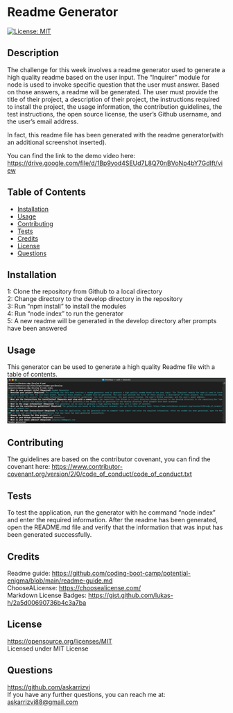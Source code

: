 # Readme Generator
  [![License: MIT](https://img.shields.io/badge/License-MIT-yellow.svg)](https://opensource.org/licenses/MIT)

  ## Description
  The challenge for this week involves a readme generator used to generate a high quality readme based on the user input. The “Inquirer” module for node is used to invoke specific question that the user must answer. Based on those answers, a readme will be generated. The user must provide the title of their project, a description of their project, the instructions required to install the project, the usage information, the contribution guidelines, the test instructions, the open source license, the user’s Github username, and the user’s email address.

  In fact, this readme file has been generated with the readme generator(with an additional screenshot inserted).
  
  You can find the link to the demo video here: https://drive.google.com/file/d/1Bp9yod4SEUd7L8Q70nBVoNp4bY7GdIft/view

  ## Table of Contents

* [Installation](#installation)
* [Usage](#usage)
* [Contributing](#contributing)
* [Tests](#tests)
* [Credits](#credits)
* [License](#license)
* [Questions](#questions)

## Installation
1: Clone the repository from Github to a local directory<br />2: Change directory to the develop directory in the repository<br />3: Run “npm install” to install the modules<br />4: Run “node index” to run the generator<br />5: A new readme will be generated in the develop directory after prompts have been answered<br />

## Usage
This generator can be used to generate a high quality Readme file with a table of contents.
![picture](screenshots/screenshot.png)

## Contributing
The guidelines are based on the contributor covenant, you can find the covenant here: https://www.contributor-covenant.org/version/2/0/code_of_conduct/code_of_conduct.txt

## Tests
To test the application, run the generator with he command “node index” and enter the required information. After the readme has been generated, open the README.md file and verify that the information that was input has been generated successfully. 

## Credits

Readme guide: https://github.com/coding-boot-camp/potential-enigma/blob/main/readme-guide.md <br />
ChooseALicense: https://choosealicense.com/<br />
Markdown License Badges: https://gist.github.com/lukas-h/2a5d00690736b4c3a7ba

## License
https://opensource.org/licenses/MIT <br />
Licensed under MIT License

## Questions
https://github.com/askarrizvi <br />
If you have any further questions, you can reach me at: <br />
askarrizvi88@gmail.com
